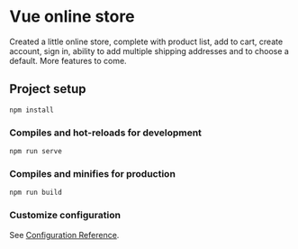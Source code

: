 # Vue online store
Created a little online store, complete with product list, add to cart, create account, sign in, ability to add multiple shipping addresses and to choose a default. More features to come. 

## Project setup
```
npm install
```

### Compiles and hot-reloads for development
```
npm run serve
```

### Compiles and minifies for production
```
npm run build
```

### Customize configuration
See [Configuration Reference](https://cli.vuejs.org/config/).
